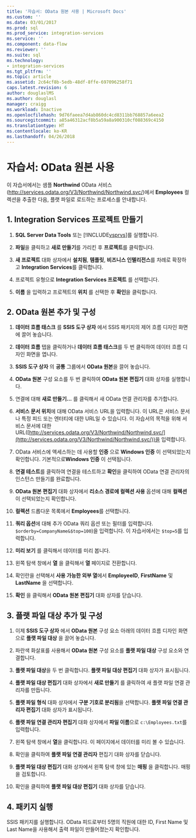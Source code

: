 ```yaml
---
title: '자습서: OData 원본 사용 | Microsoft Docs'
ms.custom: ''
ms.date: 03/01/2017
ms.prod: sql
ms.prod_service: integration-services
ms.service: ''
ms.component: data-flow
ms.reviewer: ''
ms.suite: sql
ms.technology:
- integration-services
ms.tgt_pltfrm: ''
ms.topic: article
ms.assetid: 2c64cf8b-5edb-48df-8ffe-697096258f71
caps.latest.revision: 6
author: douglaslMS
ms.author: douglasl
manager: craigg
ms.workload: Inactive
ms.openlocfilehash: 9d76faeea7d4ab860dc4cd8311bb768857a6eea2
ms.sourcegitcommit: a85a46312acf8b5a59a8a900310cf088369c4150
ms.translationtype: HT
ms.contentlocale: ko-KR
ms.lasthandoff: 04/26/2018
---
```

# <a name="tutorial-using-the-odata-source"></a>자습서: OData 원본 사용
  이 자습서에서는 샘플 **Northwind** OData 서비스(http://services.odata.org/V3/Northwind/Northwind.svc/)에서 **Employees** 컬렉션을 추출한 다음, 플랫 파일로 로드하는 프로세스를 안내합니다.  
  
## <a name="1-create-an-integration-services-project"></a>1. Integration Services 프로젝트 만들기  
  
1.  **SQL Server Data Tools** 또는 [!INCLUDE[vsprvs](../../includes/vsprvs-md.md)]를 실행합니다.  
  
2.  **파일**을 클릭하고 **새로 만들기**를 가리킨 후 **프로젝트**를 클릭합니다.  
  
3.  **새 프로젝트** 대화 상자에서 **설치됨**, **템플릿**, **비즈니스 인텔리전스**를 차례로 확장하고 **Integration Services**를 클릭합니다.  
  
4.  프로젝트 유형으로 **Integration Services 프로젝트** 를 선택합니다.  
  
5.  **이름** 을 입력하고 프로젝트의 **위치** 를 선택한 후 **확인**을 클릭합니다.  
  
## <a name="2-add-and-configure-an-odata-source"></a>2. OData 원본 추가 및 구성 
  
1.  **데이터 흐름 태스크** 를 **SSIS 도구 상자** 에서 SSIS 패키지의 제어 흐름 디자인 화면에 끌어 놓습니다.  
  
2.  **데이터 흐름** 탭을 클릭하거나 **데이터 흐름 태스크**를 두 번 클릭하여 데이터 흐름 디자인 화면을 엽니다.  
  
3.  **SSIS 도구 상자** 의 **공통** 그룹에서 **OData 원본**을 끌어 놓습니다.
  
4.  **OData 원본** 구성 요소를 두 번 클릭하여 **OData 원본 편집기** 대화 상자를 실행합니다.  
  
5.  연결에 대해 **새로 만들기...** 를 클릭해서 새 OData 연결 관리자를 추가합니다.  
  
6.  **서비스 문서 위치**에 대해 OData 서비스 URL을 입력합니다. 이 URL은 서비스 문서나 특정 피드 또는 엔터티에 대한 URL일 수 있습니다. 이 자습서의 목적을 위해 서비스 문서에 대한 URL([http://services.odata.org/V3/Northwind/Northwind.svc/](http://services.odata.org/V3/Northwind/Northwind.svc/))을 입력합니다.  
  
7.  OData 서비스에 액세스하는 데 사용할 **인증** 으로 **Windows 인증** 이 선택되었는지 확인합니다. 기본적으로**Windows 인증** 이 선택됩니다.  
  
8.  **연결 테스트**를 클릭하여 연결을 테스트하고 **확인**을 클릭하여 OData 연결 관리자의 인스턴스 만들기를 완료합니다.  
  
9. **OData 원본 편집기** 대화 상자에서 **리소스 경로에 컬렉션 사용** 옵션에 대해 **컬렉션** 이 선택되었는지 확인합니다.  
  
10. **컬렉션** 드롭다운 목록에서 **Employees**를 선택합니다.  
  
11. **쿼리 옵션**에 대해 추가 OData 쿼리 옵션 또는 필터를 입력합니다. `$orderby=CompanyName&$top=100`)을 입력합니다. 이 자습서에서는 `$top=5`를 입력합니다.  
  
12. **미리 보기** 를 클릭해서 데이터를 미리 봅니다.  
  
13. 왼쪽 탐색 창에서 **열** 을 클릭해서 **열** 페이지로 전환합니다.  
  
14. 확인란을 선택해서 **사용 가능한 외부 열**에서 **EmployeeID**, **FirstName** 및 **LastName** 을 선택합니다.  
  
15. **확인** 을 클릭해서 **OData 원본 편집기** 대화 상자를 닫습니다.  
  
## <a name="3-add-and-configure-a-flat-file-destination"></a>3. 플랫 파일 대상 추가 및 구성
  
1.  이제 **SSIS 도구 상자** 에서 **OData 원본** 구성 요소 아래의 데이터 흐름 디자인 화면으로 **플랫 파일 대상** 을 끌어 놓습니다.  
  
2.  파란색 화살표를 사용해서 **OData 원본** 구성 요소를 **플랫 파일 대상** 구성 요소와 연결합니다.  
  
3.  **플랫 파일 대상**을 두 번 클릭합니다. **플랫 파일 대상 편집기** 대화 상자가 표시됩니다.  
  
4.  **플랫 파일 대상 편집기** 대화 상자에서 **새로 만들기** 를 클릭하여 새 플랫 파일 연결 관리자를 만듭니다.  
  
5.  **플랫 파일 형식** 대화 상자에서 **구분 기호로 분리됨**을 선택합니다. **플랫 파일 연결 관리자 편집기** 대화 상자가 표시됩니다.  
  
6.  **플랫 파일 연결 관리자 편집기** 대화 상자에서 **파일 이름**으로 `c:\Employees.txt`를 입력합니다.  
  
7.  왼쪽 탐색 창에서 **열**을 클릭합니다. 이 페이지에서 데이터를 미리 볼 수 있습니다.  
  
8.  확인을 클릭하여 **플랫 파일 연결 관리자** 편집기 대화 상자를 닫습니다.  
  
9. **플랫 파일 대상 편집기** 대화 상자에서 왼쪽 탐색 창에 있는 **매핑** 을 클릭합니다. 매핑을 검토합니다.  
  
10. 확인을 클릭하여 **플랫 파일 대상 편집기** 대화 상자를 닫습니다.  

## <a name="4-run-the-package"></a>4. 패키지 실행
SSIS 패키지를 실행합니다. OData 피드로부터 5명의 직원에 대한 ID, First Name 및 Last Name을 사용해서 출력 파일이 만들어졌는지 확인합니다.
  
  
